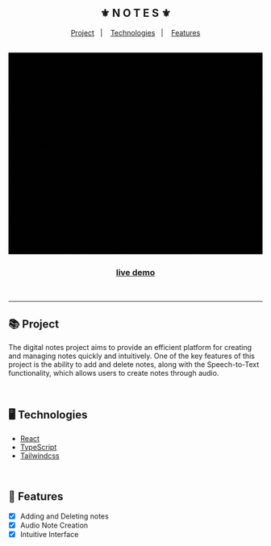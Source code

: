 <div align="center">
    <h2>⚜️ N O T E S ⚜️</h2>
</div>

<p align="center">
    <a href="#-project">Project</a>&nbsp;&nbsp;&nbsp;|&nbsp;&nbsp;&nbsp;
    <a href="#-technologies">Technologies</a>&nbsp;&nbsp;&nbsp;|&nbsp;&nbsp;&nbsp;
    <a href="#-features">Features</a>
</p>

<br/>

<div align="center">
    <img src="./public/readme.gif" alt="project gif" height="400px"/>
    <h3 align="center">
        <strong>
            <a href="https://cycle-x.vercel.app/">live demo</a>
        </strong>
    </h3>
</div>

<br/><hr/>

## 📚 Project

<p>The digital notes project aims to provide an efficient platform for creating and managing notes quickly and intuitively. One of the key features of this project is the ability to add and delete notes, along with the Speech-to-Text functionality, which allows users to create notes through audio.</p>

<br/>

## 🖥 Technologies

- [React](https://react.dev/)
- [TypeScript](https://www.typescriptlang.org/)
- [Tailwindcss](https://tailwindcss.com/)

<br/>

## 🧾 Features

- [x] Adding and Deleting notes
- [x] Audio Note Creation
- [x] Intuitive Interface
